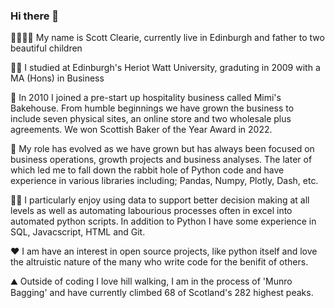 ### Hi there 👋

👨‍👩‍👧‍👦 My name is Scott Clearie, currently live in Edinburgh and father to two beautiful children 

👨‍🎓 I studied at Edinburgh's Heriot Watt University, graduting in 2009 with a MA (Hons) in Business

🍰 In 2010 I joined a pre-start up hospitality business called Mimi's Bakehouse. From humble beginnings we have grown the business to include seven physical sites, an online store and two wholesale plus agreements. We won Scottish Baker of the Year Award in 2022.

🐍 My role has evolved as we have grown but has always been focused on business operations, growth projects and business analyses. The later of which led me to fall down the rabbit hole of Python code and have experience in various libraries including; Pandas, Numpy, Plotly, Dash, etc. 

👨‍💻 I particularly enjoy using data to support better decision making at all levels as well as automating labourious processes often in excel into automated python scripts. In addition to Python I have some experience in SQL, Javacscript, HTML and Git. 

❤️ I am have an interest in open source projects, like python itself and love the altruistic nature of the many who write code for the benifit of others.

⛰️ Outside of coding I love hill walking, I am in the process of 'Munro Bagging' and have currently climbed 68 of Scotland's 282 highest peaks.

